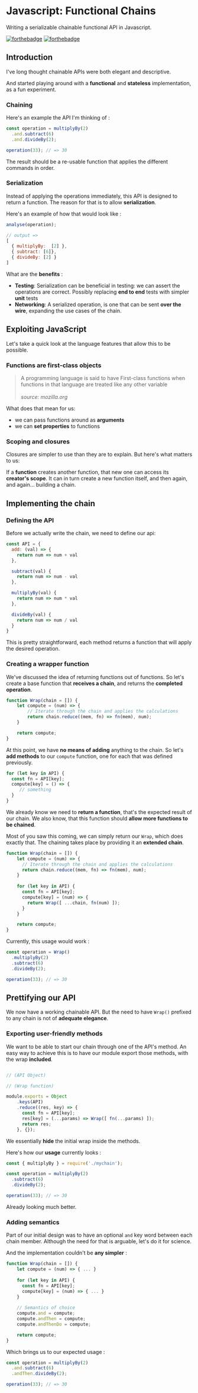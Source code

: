 # Javascript: Functional Chains


Writing a serializable chainable functional API in Javascript.

[![forthebadge](https://forthebadge.com/images/badges/uses-js.svg)](https://forthebadge.com)
[![forthebadge](https://forthebadge.com/images/badges/you-didnt-ask-for-this.svg)](https://forthebadge.com)


## Introduction

I've long thought chainable APIs were both elegant and descriptive.

And started playing around with a **functional** and **stateless** implementation, as a fun experiment. 

### Chaining

Here's an example the API I'm thinking of :

```javascript
const operation = multiplyBy(2)
  .and.subtract(6)
  .and.divideBy(2);

operation(33); // => 30
```

The result should be a re-usable function that applies the different commands in order.

### Serialization

Instead of applying the operations immediately, this API is designed to return a function. The reason for that is to allow **serialization**.

Here's an example of how that would look like :


```javascript
analyse(operation);

// output =>
[
  { multiplyBy:  [2] },
  { subtract: [6]},
  { divideBy: [2] }
]
```

What are the **benefits** :

- **Testing**: Serialization can be beneficial in testing: we can assert the operations are correct. Possibly replacing **end to end** tests with simpler **unit** tests
- **Networking**: A serialized operation, is one that can be sent **over the wire**, expanding the use cases of the chain.

## Exploiting JavaScript

Let's take a quick look at the language features that allow this to be possible.

### Functions are first-class objects

> A programming language is said to have First-class functions when functions in that language are treated like any other variable\
\
*source: mozilla.org*

What does that mean for us:

- we can pass functions around as **arguments**
- we can **set properties** to functions

### Scoping and closures

Closures are simpler to use than they are to explain. But here's what matters to us:

If a **function** creates another function, that new one can access its **creator's scope**. It can in turn create a new function itself, and then again, and again... building a chain.

## Implementing the chain

### Defining the API

Before we actually write the chain, we need to define our api:

```javascript
const API = {
  add: (val) => {
    return num => num + val
  },

  subtract(val) {
    return num => num - val
  },

  multiplyBy(val) {
    return num => num * val
  },

  divideBy(val) {
    return num => num / val
  }
}
```

This is pretty straightforward, each method returns a function that will apply the desired operation.

### Creating a wrapper function

We've discussed the idea of returning functions out of functions. So let's create a base function that **receives a chain**, and returns the **completed operation**.

```javascript
function Wrap(chain = []) {
	let compute = (num) => {
		// Iterate through the chain and applies the calculations
		return chain.reduce((mem, fn) => fn(mem), num);
	}

	return compute;
}
```

At this point, we have **no means of adding** anything to the chain. So let's **add methods** to our `compute` function, one for each that was defined previously.

```javascript
for (let key in API) {
  const fn = API[key];
  compute[key] = () => {
     // something
  }
}
```

We already know we need to **return a function**, that's the expected result of our chain. We also know, that this function should **allow more functions to be chained**.

Most of you saw this coming, we can simply return our `Wrap`, which does exactly that. The chaining takes place by providing it an **extended chain**.

```javascript
function Wrap(chain = []) {
	let compute = (num) => {
	  // Iterate through the chain and applies the calculations
	  return chain.reduce((mem, fn) => fn(mem), num);
	}
	
	for (let key in API) {
	  const fn = API[key];
	  compute[key] = (num) => {
        return Wrap([ ...chain, fn(num) ]);
	  }
	}

	return compute;
}
```

Currently, this usage would work :

```javascript
const operation = Wrap()
  .multiplyBy(2)
  .subtract(6)
  .divideBy(2);

operation(33); // => 30
```

## Prettifying our API

We now have a working chainable API. But the need to have `Wrap()` prefixed to any chain is not of **adequate elegance**.

### Exporting user-friendly methods

We want to be able to start our chain through one of the API's method. An easy way to achieve this is to have our module export those methods, with the wrap **included**.

```javascript

// (API Object)

// (Wrap function)

module.exports = Object
    .keys(API)
    .reduce((res, key) => {
      const fn = API[key];
      res[key] = (...params) => Wrap([ fn(...params) ]);
      return res;
    }, {});
```

We essentially **hide** the initial wrap inside the methods.

Here's how our **usage** currently looks : 

```javascript
const { multiplyBy } = require('./mychain');

const operation = multiplyBy(2)
  .subtract(6)
  .divideBy(2);

operation(33); // => 30
```

Already looking much better.

### Adding semantics

Part of our initial design was to have an optional `and` key word between each chain member. Although the need for that is arguable, let's do it for science.

And the implementation couldn't be **any simpler** :

```javascript
function Wrap(chain = []) {
	let compute = (num) => { ... }
	
	for (let key in API) {
	  const fn = API[key];
	  compute[key] = (num) => { ... }
	}
	
	// Semantics of choice
	compute.and = compute;
	compute.andThen = compute;
	compute.andThenDo = compute;

	return compute;
}
```

Which brings us to our expected usage :

```javascript
const operation = multiplyBy(2)
  .and.subtract(6)
  .andThen.divideBy(2);

operation(33); // => 30
```

